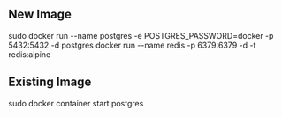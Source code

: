## New Image

sudo docker run --name postgres -e POSTGRES_PASSWORD=docker -p 5432:5432 -d postgres
docker run --name redis -p 6379:6379 -d -t redis:alpine

## Existing Image

sudo docker container start postgres
